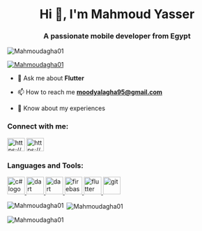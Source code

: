 <h1 align="center">Hi 👋, I'm Mahmoud Yasser</h1>
<h3 align="center">A passionate mobile developer from Egypt</h3>

<p align="left"> <img src="https://komarev.com/ghpvc/?username=Mahmoudagha01&label=Profile%20views&color=0e75b6&style=flat" alt="Mahmoudagha01" /> </p>
<p align="left"> <a href="https://github.com/ryo-ma/github-profile-trophy"><img src="https://github-profile-trophy.vercel.app/?username=Mahmoudagha01" alt="Mahmoudagha01" /></a> </p>




- 💬 Ask me about **Flutter**

- 📫 How to reach me **moodyalagha95@gmail.com**

- 📄 Know about my experiences 

<h3 align="left">Connect with me:</h3>
<p align="left">
<a href="https://www.linkedin.com/in/mahmoudysleim/" target="blank"><img align="center" src="https://raw.githubusercontent.com/rahuldkjain/github-profile-readme-generator/master/src/images/icons/Social/linked-in-alt.svg" alt="https://www.linkedin.com/in/mahmoudysleim/" height="30" width="40" /></a>
<a href="https://fb.com/https://www.facebook.com/profile.php?id=100009746171144" target="blank"><img align="center" src="https://raw.githubusercontent.com/rahuldkjain/github-profile-readme-generator/master/src/images/icons/Social/facebook.svg" alt="https://www.facebook.com/" height="30" width="40" /></a>
</p>

<h3 align="left">Languages and Tools:</h3>
<p align="left"> <a href="https://www.freeiconspng.com/img/28402" title="Image from freeiconspng.com"><img src="https://www.freeiconspng.com/uploads/c-logo-icon-18.png" width="40" alt="c# logo download icon" width="40" height="40" /></a><a href="https://www.php.net" target="_blank" rel="noreferrer"> <img src="https://www.php.net/images/logos/php-logo-bigger.png" alt="dart" width="40" height="40"/> </a> <a href="https://dart.dev" target="_blank" rel="noreferrer"> <img src="https://www.vectorlogo.zone/logos/dartlang/dartlang-icon.svg" alt="dart" width="40" height="40"/> </a> <a href="https://firebase.google.com/" target="_blank" rel="noreferrer"> <img src="https://www.vectorlogo.zone/logos/firebase/firebase-icon.svg" alt="firebase" width="40" height="40"/> </a> <a href="https://flutter.dev" target="_blank" rel="noreferrer"> <img src="https://www.vectorlogo.zone/logos/flutterio/flutterio-icon.svg" alt="flutter" width="40" height="40"/> </a> <a href="https://git-scm.com/" target="_blank" rel="noreferrer"> <img src="https://www.vectorlogo.zone/logos/git-scm/git-scm-icon.svg" alt="git" width="40" height="40"/> </a> </p>

<p><img align="left" src="https://github-readme-stats.vercel.app/api/top-langs?username=Mahmoudagha01&show_icons=true&locale=en&layout=compact" alt="Mahmoudagha01" /></p>

<p>&nbsp;<img align="center" src="https://github-readme-stats.vercel.app/api?username=Mahmoudagha01&show_icons=true&locale=en" alt="Mahmoudagha01" /></p>

<p><img align="center" src="https://github-readme-streak-stats.herokuapp.com/?user=Mahmoudagha01&" alt="Mahmoudagha01" /></p>

